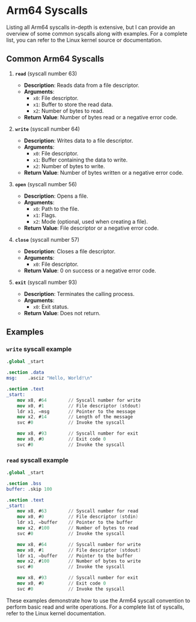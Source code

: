 # Arm64 Syscalls

Listing all Arm64 syscalls in-depth is extensive, but I can provide an overview of some common syscalls along with examples. For a complete list, you can refer to the Linux kernel source or documentation.

## Common Arm64 Syscalls

1. **`read`** (syscall number 63)
    - **Description**: Reads data from a file descriptor.
    - **Arguments**:
        - `x0`: File descriptor.
        - `x1`: Buffer to store the read data.
        - `x2`: Number of bytes to read.
    - **Return Value**: Number of bytes read or a negative error code.

2. **`write`** (syscall number 64)
    - **Description**: Writes data to a file descriptor.
    - **Arguments**:
        - `x0`: File descriptor.
        - `x1`: Buffer containing the data to write.
        - `x2`: Number of bytes to write.
    - **Return Value**: Number of bytes written or a negative error code.

3. **`open`** (syscall number 56)
    - **Description**: Opens a file.
    - **Arguments**:
        - `x0`: Path to the file.
        - `x1`: Flags.
        - `x2`: Mode (optional, used when creating a file).
    - **Return Value**: File descriptor or a negative error code.

4. **`close`** (syscall number 57)
    - **Description**: Closes a file descriptor.
    - **Arguments**:
        - `x0`: File descriptor.
    - **Return Value**: 0 on success or a negative error code.

5. **`exit`** (syscall number 93)
    - **Description**: Terminates the calling process.
    - **Arguments**:
        - `x0`: Exit status.
    - **Return Value**: Does not return.

## Examples

### `write` syscall example

```nasm
.global _start

.section .data
msg:    .asciz "Hello, World!\n"

.section .text
_start:
    mov x8, #64        // Syscall number for write
    mov x0, #1         // File descriptor (stdout)
    ldr x1, =msg       // Pointer to the message
    mov x2, #14        // Length of the message
    svc #0             // Invoke the syscall

    mov x8, #93        // Syscall number for exit
    mov x0, #0         // Exit code 0
    svc #0             // Invoke the syscall
```

### `read` syscall example

```nasm
.global _start

.section .bss
buffer: .skip 100

.section .text
_start:
    mov x8, #63        // Syscall number for read
    mov x0, #0         // File descriptor (stdin)
    ldr x1, =buffer    // Pointer to the buffer
    mov x2, #100       // Number of bytes to read
    svc #0             // Invoke the syscall

    mov x8, #64        // Syscall number for write
    mov x0, #1         // File descriptor (stdout)
    ldr x1, =buffer    // Pointer to the buffer
    mov x2, #100       // Number of bytes to write
    svc #0             // Invoke the syscall

    mov x8, #93        // Syscall number for exit
    mov x0, #0         // Exit code 0
    svc #0             // Invoke the syscall
```

These examples demonstrate how to use the Arm64 syscall convention to perform basic read and write operations. For a complete list of syscalls, refer to the Linux kernel documentation.